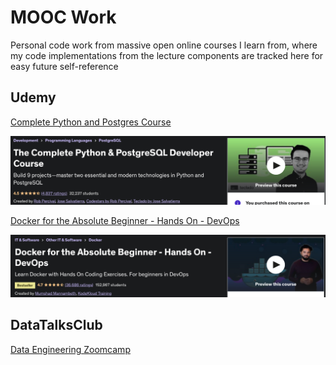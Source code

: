 # MOOC Work
Personal code work from massive open online courses I learn from, where my code implementations from the lecture components are tracked here for easy future self-reference

## Udemy

[Complete Python and Postgres Course](https://www.udemy.com/course/the-complete-python-postgresql-developer-course/)

<img src="/images/complete_python_postgres_udemy.png" width="750">

[Docker for the Absolute Beginner - Hands On - DevOps](https://www.udemy.com/course/learn-docker/)

<img src="/images/docker_abs_Beginning_image.png" width="750">

## DataTalksClub

[Data Engineering Zoomcamp](https://github.com/DataTalksClub/data-engineering-zoomcamp)
